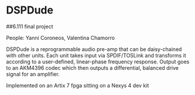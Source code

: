 # DSPDude
##6.111 final project

People: Yanni Coroneos, Valentina Chamorro

DSPDude is a reprogrammable audio pre-amp that can be daisy-chained with
other units. Each unit takes input via SPDIF/TOSLink and transforms it
according to a user-defined, linear-phase frequency response. Output
goes to an AKM4396 codec which then outputs a differential, balanced
drive signal for an amplifier.

Implemented on an Artix 7 fpga sitting on a Nexys 4 dev kit

